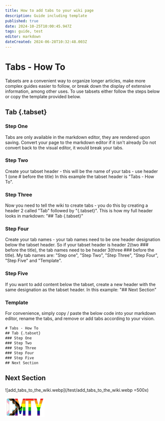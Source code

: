 ```yaml
---
title: How to add tabs to your wiki page
description: Guide including template
published: true
date: 2024-10-25T10:00:45.947Z
tags: guide, test
editor: markdown
dateCreated: 2024-06-28T10:32:48.003Z
---
```


# Tabs - How To
<!-- add some fancy text here if you want to -->
Tabsets are a convenient way to organize longer articles, make more complex guides easier to follow, or break down the display of extensive information, among other uses.
To use tabsets either follow the steps below or copy the template provided below.

## Tab {.tabset}
### Step One
Tabs are only available in the markdown editor, they are rendered upon saving.
Convert your page to the markdown editor if it isn't already
Do not convert back to the visual editor, it would break your tabs.
### Step Two
Create your tabset header - this will be the name of your tabs - use header 1 (one # before the title)
In this example the tabset header is "Tabs - How To".
### Step Three
Now you need to tell the wiki to create tabs - you do this by creating a header 2 called "Tab" followed by "{.tabset}".
This is how my full header looks in markdown:
"## Tab {.tabset}"
### Step Four
Create your tab names - your tab names need to be one header designation below the tabset header. So if your tabset header is header 2(two ### before the title), the tab names need to be header 3(three ### before the title).
My tab names are: "Step one", "Step Two", "Step Three", "Step Four", "Step Five" and "Template".
### Step Five
If you want to add content below the tabset, create a new header with the same designation as the tabset header.
In this example: "## Next Section"

### Template
For convenience, simply copy / paste the below code into your markdown editor, rename the tabs, and remove or add tabs according to your vision.

```
# Tabs - How To
## Tab {.tabset}
### Step One
### Step Two
### Step Three
### Step Four
### Step Five
## Next Section
```

## Next Section

![add_tabs_to_the_wiki.webp](/test/add_tabs_to_the_wiki.webp =500x)

<!-- add some more fancy text, I recommend questionable poetry -->
![cmty_pride_logo.webp](/test/alithea/cmty_pride_logo.webp)























